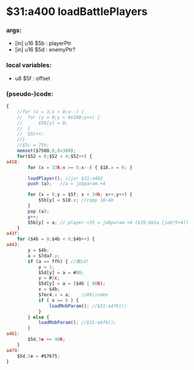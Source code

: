 ﻿
# $31:a400 loadBattlePlayers 



### args:
+ [in] u16 $5b : playerPtr
+ [in] u16 $5d : enemyPtr?

### local variables:
+	u8 $5f : offset

### (pseudo-)code:
```js
{
	//for (x = 3;x > 0;x--) {
	//	for (y = 0;y < 0x100;y++) {
	//		$5b[y] = 0;
	//	}
	//	$5c++;
	//}
	//$5c = 75h;
	memset($7500,0,0x300);
	for($52 = 0;$52 < 4;$52++) {
a418:
		for (x = 33h;x >= 0;x--) { $18.x = 0; }

		loadPlayer(); //jsr $31:a482
		push (a);	//a = jobparam.+4

		for (x = 0,y = $5f; x < 34h; x++,y++) {
			$5b[y] = $18.x; //copy 18~4b
		}
		pop (a);
		y++;
		$5b[y] = a;	// player.+35 = jobparam.+4 ($39:bb1a.[job*5+4])
	}
a43f:
	for ($4b = 0;$4b < 8;$4b++) {
a443:
		y = $4b;
		a = $7da7.y;
		if (a == ffh) {	//敵id?
			y = 1;
			$5d[y] = a = #80;
			y = #2c;
			$5d[y] = a = ($4b | 80h);
			x = $4b;
			$7ec4.x = a;	//80|index
			if ( x == 0 ) {
				loadMobParam(); //$31:a4f6();
			}	
		} else {
			loadMobParam();	//$31:a4f6();
		}
a461:
		$5d,5e += 40h;
	}
a479:
	$5d,5e = #$7675;
}
```



